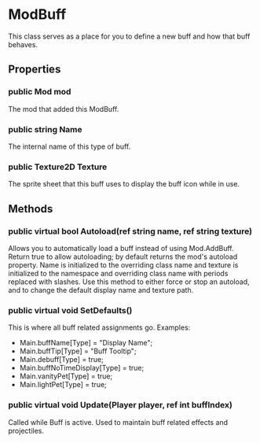 # ModBuff

This class serves as a place for you to define a new buff and how that buff behaves. 

## Properties

### public Mod mod

The mod that added this ModBuff.

### public string Name

The internal name of this type of buff.

### public Texture2D Texture

The sprite sheet that this buff uses to display the buff icon while in use.

## Methods

### public virtual bool Autoload(ref string name, ref string texture)

Allows you to automatically load a buff instead of using Mod.AddBuff. Return true to allow autoloading; by default returns the mod's autoload property. Name is initialized to the overriding class name and texture is initialized to the namespace and overriding class name with periods replaced with slashes. Use this method to either force or stop an autoload, and to change the default display name and texture path.

### public virtual void SetDefaults()

This is where all buff related assignments go. Examples: 
* Main.buffName[Type] = "Display Name";
* Main.buffTip[Type] = "Buff Tooltip";
* Main.debuff[Type] = true;
* Main.buffNoTimeDisplay[Type] = true;
* Main.vanityPet[Type] = true;
* Main.lightPet[Type] = true;


### public virtual void Update(Player player, ref int buffIndex)

Called while Buff is active. Used to maintain buff related effects and projectiles.
